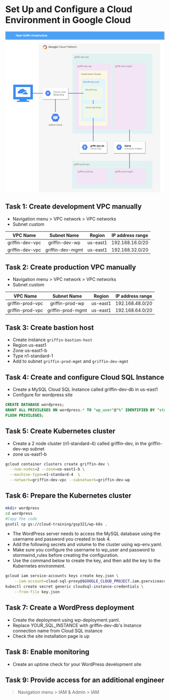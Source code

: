 # Set Up and Configure a Cloud Environment in Google Cloud

![Environment](img/3_architecture.png "Environment")

## Task 1: Create development VPC manually
+ Navigation menu > VPC network > VPC networks
+ Subnet custom

|VPC Name|Subnet Name|Region|IP address range|
| :---:  |:---:      |:---: |:-----------:   |
|griffin-dev-vpc|griffin-dev-wp|us-east1|192.168.16.0/20|
|griffin-dev-vpc|griffin-dev-mgmt|us-east1|192.168.32.0/20|

## Task 2: Create production VPC manually

+ Navigation menu > VPC network > VPC networks
+ Subnet custom

|VPC Name|Subnet Name|Region|IP address range|
| :---:  |:---:      |:---: |:-----------:   |
|griffin-prod-vpc|griffin-prod-wp|us-east1|192.168.48.0/20|
|griffin-prod-vpc|griffin-prod-mgmt|us-east1|192.168.64.0/20|

## Task 3: Create bastion host
+ Create instance `griffin-bastion-host`
+ Region  us-east1
+ Zone us-east1-b
+ Type n1-standard-1
+ Add to subnet `griffin-prod-mgmt` and `griffin-dev-mgmt`

## Task 4: Create and configure Cloud SQL Instance
+ Create a MySQL Cloud SQL Instance called griffin-dev-db in us-east1
+ Configure for wordpress site

```sql
CREATE DATABASE wordpress;
GRANT ALL PRIVILEGES ON wordpress.* TO "wp_user"@"%" IDENTIFIED BY "stormwind_rules";
FLUSH PRIVILEGES;
```
## Task 5: Create Kubernetes cluster
+ Create a 2 node cluster (n1-standard-4) called griffin-dev, in the griffin-dev-wp subnet
+ zone us-east1-b

```bash
gcloud container clusters create griffin-dev \
  --num-nodes=2 --zone=us-east1-b \
  --machine-type=n1-standard-4  \
  --network=griffin-dev-vpc --subnetwork=griffin-dev-wp
```

## Task 6: Prepare the Kubernetes cluster

```bash
mkdir wordpress
cd wordpress
#Copy the code
gsutil cp gs://cloud-training/gsp321/wp-k8s .
```
+ The WordPress server needs to access the MySQL database using the username and password you created in task 4. 
+ Add the following secrets and volume to the cluster using wp-env.yaml. 
+ Make sure you configure the username to wp_user and password to stormwind_rules before creating the configuration.
+ Use the command below to create the key, and then add the key to the Kubernetes environment.
```bash
gcloud iam service-accounts keys create key.json \
    --iam-account=cloud-sql-proxy@$GOOGLE_CLOUD_PROJECT.iam.gserviceaccount.com
kubectl create secret generic cloudsql-instance-credentials \
    --from-file key.json
```
## Task 7: Create a WordPress deployment

+ Create the deployment using wp-deployment.yaml. 
+ Replace YOUR_SQL_INSTANCE with griffin-dev-db's Instance connection name from Cloud SQL instance
+ Check the site installation page is up

## Task 8: Enable monitoring
+ Create an uptime check for your WordPress development site

## Task 9: Provide access for an additional engineer

> Navigation menu > IAM & Admin > IAM

